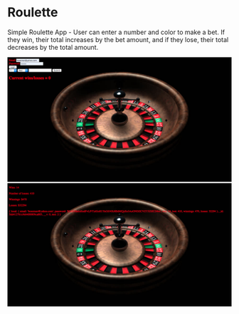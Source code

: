 # Roulette
Simple Roulette App - User can enter a number and color to make a bet. If they win, their total increases by the bet amount, and if they lose, their total decreases by the total amount.

![alt tag](https://github.com/HelenAmanuel/Roulette/blob/master/Screen%20Shot%202019-11-24%20at%205.10.07%20PM.png)
![alt tag](https://github.com/HelenAmanuel/Roulette/blob/master/Screen%20Shot%202019-11-24%20at%205.10.21%20PM.png)
